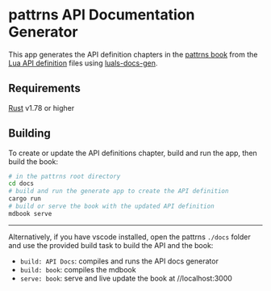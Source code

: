 # pattrns API Documentation Generator

This app generates the API definition chapters in the [pattrns book](https://renoise.github.io/pattrns/) from the [Lua API definition](../../types/pattrns/) files using [luals-docs-gen](https://github.com/emuell/luals-docs-gen).

## Requirements

[Rust](https://www.rust-lang.org/tools/install) v1.78 or higher

## Building

To create or update the API definitions chapter, build and run the app, then build the book:

```bash
# in the pattrns root directory
cd docs 
# build and run the generate app to create the API definition
cargo run
# build or serve the book with the updated API definition
mdbook serve
```

---

Alternatively, if you have vscode installed, open the pattrns `./docs` folder and use the provided build task to build the API and the book:

- `build: API Docs`: compiles and runs the API docs generator
- `build: book`: compiles the mdbook
- `serve: book`: serve and live update the book at //localhost:3000 

